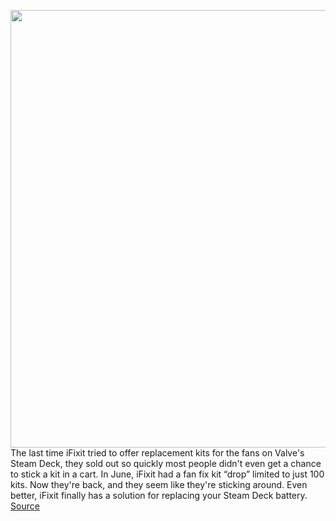<img src='https://cdn.vox-cdn.com/thumbor/LlIUxAuhR5L6dJfIpK2pU61icUs=/0x0:2200x1696/1200x800/filters:focal(1123x612:1475x964)/cdn.vox-cdn.com/uploads/chorus_image/image/71122213/steam_deck_delta_fan.0.jpg' width='700px' /><br/>
The last time iFixit tried to offer replacement kits for the fans on Valve's Steam Deck, they sold out so quickly most people didn't even get a chance to stick a kit in a cart. In June, iFixit had a fan fix kit “drop” limited to just 100 kits. Now they're back, and they seem like they're sticking around. Even better, iFixit finally has a solution for replacing your Steam Deck battery.
<a href='https://www.theverge.com/2022/7/15/23220111/ifixit-steam-deck-fan-battery-replacement-kits-in-stock'> Source <a/>